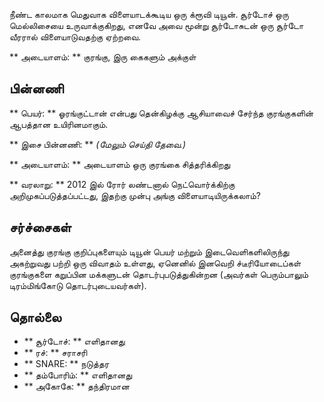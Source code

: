 நீண்ட காலமாக மெதுவாக விளையாடக்கூடிய ஒரு க்ரூவி டியூன். சூர்டோச் ஒரு மெல்லிசையை
உருவாக்குகிறது, எனவே அவை மூன்று சூர்டோசுடன் ஒரு சூர்டோ வீரரால் விளையாடுவதற்கு
ஏற்றவை.

** அடையாளம்: ** குரங்கு, இரு கைகளும் அக்குள்

## பின்னணி

** பெயர்: ** ஓரங்குட்டான் என்பது தென்கிழக்கு ஆசியாவைச் சேர்ந்த குரங்குகளின்
ஆபத்தான உயிரினமாகும்.

** இசை பின்னணி: ** *(மேலும் செய்தி தேவை.)*

** அடையாளம்: ** அடையாளம் ஒரு குரங்கை சித்தரிக்கிறது

** வரலாறு: ** 2012 இல் ரோர் லண்டனால் நெட்வொர்க்கிற்கு அறிமுகப்படுத்தப்பட்டது,
இதற்கு முன்பு அங்கு விளையாடியிருக்கலாம்?

## சர்ச்சைகள்

அனைத்து குரங்கு குறிப்புகளையும் டியூன் பெயர் மற்றும் இடைவெளிகளிலிருந்து
அகற்றுவது பற்றி ஒரு விவாதம் உள்ளது, ஏனெனில் இனவெறி ச்டீரியோடைப்கள் குரங்குகளை
கறுப்பின மக்களுடன் தொடர்புபடுத்துகின்றன (அவர்கள் பெரும்பாலும் டிரம்மிங்கோடு
தொடர்புடையவர்கள்).

## தொல்லை

* ** சூர்டோச்: ** எளிதானது
* ** ரச்: ** சராசரி
* ** SNARE: ** நடுத்தர
* ** தம்போரிம்: ** எளிதானது
* ** அகோகே: ** தந்திரமான
